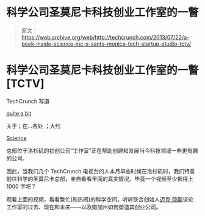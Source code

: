 # 科学公司圣莫尼卡科技创业工作室的一瞥

> 原文：<https://web.archive.org/web/http://techcrunch.com/2013/07/22/a-peek-inside-science-inc-s-santa-monica-tech-startup-studio-tctv/>

# 科学公司圣莫尼卡科技创业工作室的一瞥[TCTV]

TechCrunch 写道

[quite a bit](https://web.archive.org/web/20230326070036/https://techcrunch.com/2013/02/02/the-art-of-science/)

关于；在…各处 ；大约

[Science](https://web.archive.org/web/20230326070036/http://science-inc.com/)

总部位于洛杉矶的初创公司“工作室”正在帮助创建和发展当今科技领域一些更有趣的公司。

因此，当我们几个 TechCrunch 电视台的人本月早些时候在洛杉矶时，我们特意前往科学的圣莫尼卡总部，亲自看看里面的真实情况。毕竟一个视频至少抵得上 1000 字吧？

观看上面的视频，看看繁忙(和热闹)的科学空间，听听联合创始人[迈克·琼斯](https://web.archive.org/web/20230326070036/http://www.crunchbase.com/person/mike-jones)谈论工作室的过去、现在和未来——以及南加州如何塑造其创业公司。